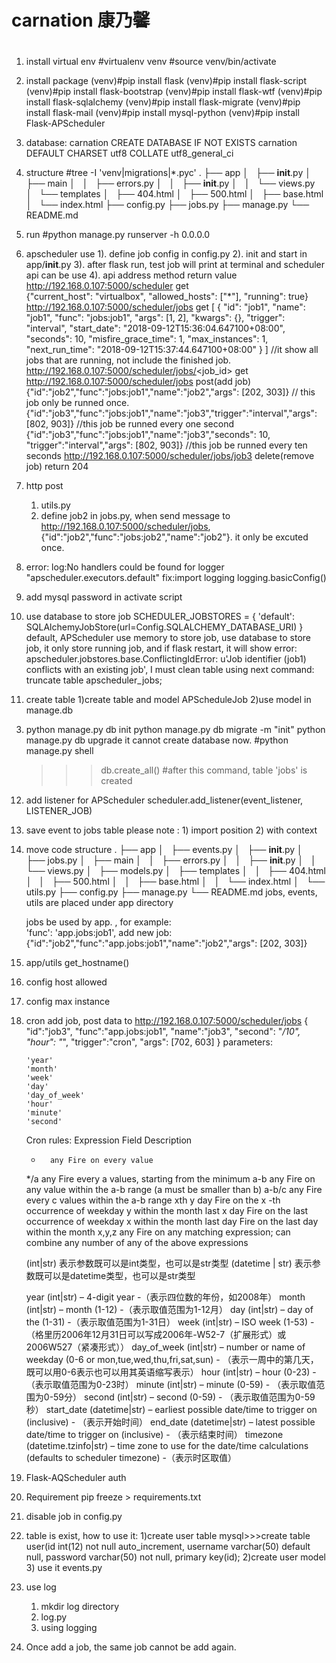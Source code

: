 # carnation 康乃馨 
# 
1. install virtual env 
   #virtualenv venv
   #source  venv/bin/activate
2. install package
   (venv)#pip install flask
   (venv)#pip install flask-script
   (venv)#pip install flask-bootstrap
   (venv)#pip install flask-wtf
   (venv)#pip install flask-sqlalchemy
   (venv)#pip install flask-migrate
   (venv)#pip install flask-mail
   (venv)#pip install mysql-python
   (venv)#pip install Flask-APScheduler


3. database: carnation
   CREATE DATABASE IF NOT EXISTS carnation DEFAULT CHARSET utf8 COLLATE utf8_general_ci


4. structure
   #tree -I 'venv|migrations|*.pyc'
   .
   ├── app
   │   ├── __init__.py
   │   ├── main
   │   │   ├── errors.py
   │   │   ├── __init__.py
   │   │   └── views.py
   │   └── templates
   │       ├── 404.html
   │       ├── 500.html
   │       ├── base.html
   │       └── index.html
   ├── config.py
   ├── jobs.py
   ├── manage.py
   └── README.md

5. run
   #python manage.py runserver -h 0.0.0.0

6. apscheduler use
   1). define job config in config.py
   2). init and start in app/__init__.py
   3). after flask run, test job will print at terminal and scheduler api can be use
   4). api
           address                                method     return value
    http://192.168.0.107:5000/scheduler            get        
	 {"current_host": "virtualbox", "allowed_hosts": ["*"], "running": true}
    http://192.168.0.107:5000/scheduler/jobs       get
    [
	  {
	    "id": "job1", 
		"name": "job1", 
		"func": "jobs:job1", 
		"args": [1, 2], 
		"kwargs": {}, 
		"trigger": "interval", 
		"start_date": "2018-09-12T15:36:04.647100+08:00", 
		"seconds": 10, 
		"misfire_grace_time": 1, 
		"max_instances": 1, 
		"next_run_time": "2018-09-12T15:37:44.647100+08:00"
	  }
   ]
   //it show all jobs that are running, not include the finished job. 
   http://192.168.0.107:5000/scheduler/jobs/<job_id>  get 
   http://192.168.0.107:5000/scheduler/jobs  post(add job)
   {"id":"job2","func":"jobs:job1","name":"job2","args": [202, 303]}      // this job only be runned once.
   {"id":"job3","func":"jobs:job1","name":"job3","trigger":"interval","args": [802, 903]} //this job be runned every one second
   {"id":"job3","func":"jobs:job1","name":"job3","seconds": 10, "trigger":"interval","args": [802, 903]} //this job be runned every ten seconds
   http://192.168.0.107:5000/scheduler/jobs/job3 delete(remove job) return 204

7. http post
   1) utils.py
   2) define job2 in jobs.py, when send message to http://192.168.0.107:5000/scheduler/jobs, {"id":"job2","func":"jobs:job2","name":"job2"}. it only be excuted once.

    
8. error:
   log:No handlers could be found for logger "apscheduler.executors.default"
   fix:import logging
       logging.basicConfig()

9. add mysql password in activate script
10. use database to store job
    SCHEDULER_JOBSTORES = {
        'default': SQLAlchemyJobStore(url=Config.SQLALCHEMY_DATABASE_URI)
    }
    default, APScheduler use memory to store job, use database to store job, it only store running job, and if flask restart, it will show error: apscheduler.jobstores.base.ConflictingIdError: u'Job identifier (job1) conflicts with an existing job', I must clean table using next command: truncate table apscheduler_jobs;

11. create table
   1)create table and model APScheduleJob
   2)use model in manage.db
   3) python manage.py db init
      python manage.py db migrate -m "init"
      python manage.py db upgrade
      it cannot create database now.
      #python manage.py  shell
      >>> db.create_all()        #after this command, table 'jobs' is created

12. add listener for APScheduler
    scheduler.add_listener(event_listener, LISTENER_JOB)
    
13. save event to jobs table
    please note : 1) import position
                  2) with context
 
14. move code structure
    .
    ├── app
    │   ├── events.py
    │   ├── __init__.py
    │   ├── jobs.py
    │   ├── main
    │   │   ├── errors.py
    │   │   ├── __init__.py
    │   │   └── views.py
    │   ├── models.py
    │   ├── templates
    │   │   ├── 404.html
    │   │   ├── 500.html
    │   │   ├── base.html
    │   │   └── index.html
    │   └── utils.py
    ├── config.py
    ├── manage.py
    └── README.md
    jobs, events, utils are placed under app directory

    jobs be used by app. , for example:        
    'func': 'app.jobs:job1',
    add new job:
    {"id":"job2","func":"app.jobs:job1","name":"job2","args": [202, 303]} 
15. app/utils get_hostname()
16. config host allowed
17. config max instance
18. cron
    add job, post data to http://192.168.0.107:5000/scheduler/jobs
    {
	"id":"job3",
	"func":"app.jobs:job1",
	"name":"job3",
	"second": "*/10", 
	"hour": "*",
	"trigger":"cron",
	"args": [702, 603]
    }
    parameters:

        'year'
        'month'
        'week'
        'day'
        'day_of_week'
        'hour'
        'minute'
        'second'
     Cron rules:
	Expression	Field	Description
	*		any	Fire on every value
	*/a		any	Fire every a values, starting from the minimum
	a-b		any	Fire on any value within the a-b range (a must be smaller than b)
	a-b/c		any	Fire every c values within the a-b range
	xth y		day	Fire on the x -th occurrence of weekday y within the month
	last x		day	Fire on the last occurrence of weekday x within the month
	last		day	Fire on the last day within the month
	x,y,z		any	Fire on any matching expression; can combine any number of any of the above expressions

	(int|str) 表示参数既可以是int类型，也可以是str类型
	(datetime | str) 表示参数既可以是datetime类型，也可以是str类型
 
	year (int|str) – 4-digit year -（表示四位数的年份，如2008年）
	month (int|str) – month (1-12) -（表示取值范围为1-12月）
	day (int|str) – day of the (1-31) -（表示取值范围为1-31日）
	week (int|str) – ISO week (1-53) -（格里历2006年12月31日可以写成2006年-W52-7（扩展形式）或2006W527（紧凑形式））
	day_of_week (int|str) – number or name of weekday (0-6 or mon,tue,wed,thu,fri,sat,sun) - （表示一周中的第几天，既可以用0-6表示也可以用其英语缩写表示）
	hour (int|str) – hour (0-23) - （表示取值范围为0-23时）
	minute (int|str) – minute (0-59) - （表示取值范围为0-59分）
	second (int|str) – second (0-59) - （表示取值范围为0-59秒）
	start_date (datetime|str) – earliest possible date/time to trigger on (inclusive) - （表示开始时间）
	end_date (datetime|str) – latest possible date/time to trigger on (inclusive) - （表示结束时间）
timezone (datetime.tzinfo|str) – time zone to use for the date/time calculations (defaults to scheduler timezone) -（表示时区取值）
19. Flask-AQScheduler auth
20. Requirement
    pip freeze > requirements.txt
21. disable job in config.py
22. table is exist, how to use it:
    1)create user table
    mysql>>>create table user(id int(12) not null auto_increment, username varchar(50) default null, password varchar(50) not null, primary key(id);
    2)create user model 
    3) use it events.py
23. use log
    1) mkdir log directory
    2) log.py
    3) using logging

24. Once add a job, the same job cannot be add again.


